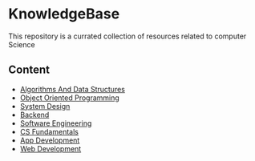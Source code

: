 # KnowledgeBase

This repository is a currated collection of resources related to computer Science

## Content 

- [Algorithms And Data Structures](/Algorithms/algorithms.md)
- [Object Oriented Programming](/OOPS/oops.md)
- [System Design](/SystemDesign/systemDesign.md)
- [Backend](/Backend/Backend.md)
- [Software Engineering](/SoftwareEngineering/softwareEngineering.md)
- [CS Fundamentals](/CSFundamentals/fundamentals.md)
- [App Development]()
- [Web Development]()

 